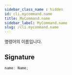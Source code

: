 ```yaml
---
sidebar_class_name : hidden
id: cli.mycommand.name
title: MyCommand.name
sidebar_label: MyCommand.name
slug: /cli.mycommand.name
---
```






명령어의 이름입니다.

## Signature

```typescript
name: Name;
```
